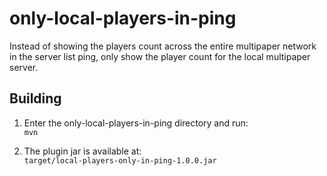 # only-local-players-in-ping

Instead of showing the players count across the entire multipaper network in
the server list ping, only show the player count for the local multipaper
server.

## Building

1. Enter the only-local-players-in-ping directory and run:  
   `mvn`

2. The plugin jar is available at:  
   `target/local-players-only-in-ping-1.0.0.jar`
